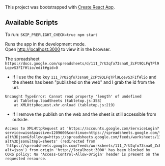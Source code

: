 This project was bootstrapped with [Create React App](https://github.com/facebook/create-react-app).

## Available Scripts

To run: `SKIP_PREFLIGHT_CHECK=true npm start`

Runs the app in the development mode.<br />
Open [http://localhost:3000](http://localhost:3000) to view it in the browser.

The spreadsheet `https://docs.google.com/spreadsheets/d/111_7rU2qfo73sna0_ZcFt9QLFqTPl9LqevS3FIfHlio/edit#gid=0`

- If I use the the key `111_7rU2qfo73sna0_ZcFt9QLFqTPl9LqevS3FIfHlio` and the sheets has been "published on the web" and I grab the id from the url.

```
Uncaught TypeError: Cannot read property 'length' of undefined
    at Tabletop.loadSheets (tabletop.js:358)
    at XMLHttpRequest.xhr.onload (tabletop.js:219)
```

- If I remove the publish on the web and the sheet is still accessible from outside.

```
Access to XMLHttpRequest at 'https://accounts.google.com/ServiceLogin?service=wise&passive=1209600&continue=https://spreadsheets.google.com/feeds/worksheets/111_7rU2qfo73sna0_ZcFt9QLFqTPl9LqevS3FIfHlio/public/basic?alt%3Djson&followup=https://spreadsheets.google.com/feeds/worksheets/111_7rU2qfo73sna0_ZcFt9QLFqTPl9LqevS3FIfHlio/public/basic?alt%3Djson&ltmpl=sheets' (redirected from 'https://spreadsheets.google.com/feeds/worksheets/111_7rU2qfo73sna0_ZcFt9QLFqTPl9LqevS3FIfHlio/public/basic?alt=json') from origin 'http://localhost:3000' has been blocked by CORS policy: No 'Access-Control-Allow-Origin' header is present on the requested resource.
```
